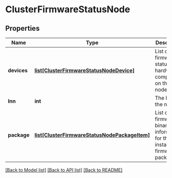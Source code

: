 # ClusterFirmwareStatusNode

## Properties
Name | Type | Description | Notes
------------ | ------------- | ------------- | -------------
**devices** | [**list[ClusterFirmwareStatusNodeDevice]**](ClusterFirmwareStatusNodeDevice.md) | List of the firmware status for hardware components on the node. | [optional] 
**lnn** | **int** | The lnn of the node. | [optional] 
**package** | [**list[ClusterFirmwareStatusNodePackageItem]**](ClusterFirmwareStatusNodePackageItem.md) | List of the firmware binary information for the installed firmware package. | [optional] 

[[Back to Model list]](../README.md#documentation-for-models) [[Back to API list]](../README.md#documentation-for-api-endpoints) [[Back to README]](../README.md)


